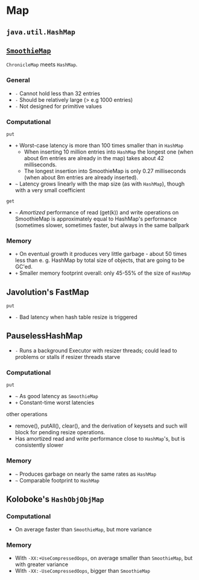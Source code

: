 # Map

## `java.util.HashMap`

## [`SmoothieMap`](https://github.com/OpenHFT/SmoothieMap)

`ChronicleMap` meets `HashMap`.

### General

- `-` Cannot hold less than 32 entries
- `-` Should be relatively large (> e.g 1000 entries)
- `-` Not designed for primitive values

### Computational

`put`

- `+` Worst-case latency is more than 100 times smaller than in `HashMap`
  - When inserting 10 million entries into `HashMap` the longest one (when about 6m entries are already in the map) takes about 42 milliseconds.
  - The longest insertion into SmoothieMap is only 0.27 milliseconds (when about 8m entries are already inserted).
- `~` Latency grows linearly with the map size (as with `HashMap`), though with a very small coefficient

`get`

- `~` *Amortized* performance of read (get(k)) and write operations on SmoothieMap is approximately equal to HashMap's performance (sometimes slower, sometimes faster, but always in the same ballpark

### Memory

- `+` On eventual growth it produces very little garbage - about 50 times less than e. g. HashMap by total size of objects, that are going to be GC'ed.
- `+` Smaller memory footprint overall: only 45-55% of the size of `HashMap`

## Javolution's FastMap

`put`

- `-` Bad latency when hash table resize is triggered

## PauselessHashMap

- `-` Runs a background Executor with resizer threads; could lead to problems or stalls if resizer threads starve

### Computational

`put`

- `~` As good latency as `SmoothieMap`
- `+` Constant-time worst latencies

other operations

- remove(), putAll(), clear(), and the derivation of keysets and such will block for pending resize operations.
- Has amortized read and write performance close to `HashMap`'s, but is consistently slower

### Memory

- `~` Produces garbage on nearly the same rates as `HashMap`
- `~` Comparable footprint to `HashMap`

## Koloboke's `HashObjObjMap`

### Computational

- On average faster than `SmoothieMap`, but more variance

### Memory

- With `-XX:+UseCompressedOops`, on average smaller than `SmoothieMap`, but with greater variance
- With `-XX:-UseCompressedOops`, bigger than `SmoothieMap`
